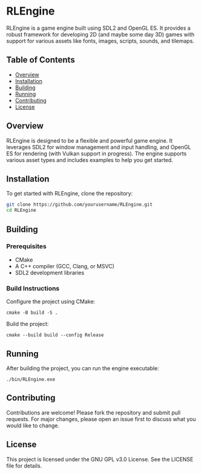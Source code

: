 # RLEngine

RLEngine is a game engine built using SDL2 and OpenGL ES. It provides a robust framework for developing 2D (and maybe some day 3D) games with support for various assets like fonts, images, scripts, sounds, and tilemaps.

## Table of Contents

- [Overview](#overview)
- [Installation](#installation)
- [Building](#building)
- [Running](#running)
- [Contributing](#contributing)
- [License](#license)

## Overview

RLEngine is designed to be a flexible and powerful game engine. It leverages SDL2 for window management and input handling, and OpenGL ES for rendering (with Vulkan support in progress). The engine supports various asset types and includes examples to help you get started.

## Installation

To get started with RLEngine, clone the repository:

```sh
git clone https://github.com/yourusername/RLEngine.git
cd RLEngine
```

## Building
### Prerequisites
 - CMake
 - A C++ compiler (GCC, Clang, or MSVC)
 - SDL2 development libraries

### Build Instructions
Configure the project using CMake:
```
cmake -B build -S .
```

Build the project:
```
cmake --build build --config Release
```

## Running

After building the project, you can run the engine executable:
```
./bin/RLEngine.exe
```

## Contributing
Contributions are welcome! Please fork the repository and submit pull requests. For major changes, please open an issue first to discuss what you would like to change.

## License
This project is licensed under the GNU GPL v3.0 License. See the LICENSE file for details.